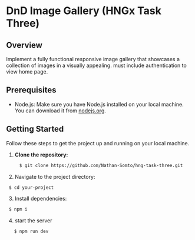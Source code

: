 # DnD Image Gallery (HNGx Task Three)

## Overview
Implement a fully functional responsive image gallery that showcases a collection of images in a visually appealing. must include authentication to view home page.

## Prerequisites

- Node.js: Make sure you have Node.js installed on your local machine. You can download it from [nodejs.org](https://nodejs.org/).

## Getting Started

Follow these steps to get the project up and running on your local machine.

1. **Clone the repository:**

```bash
     $ git clone https://github.com/Nathan-Somto/hng-task-three.git
```
2. Navigate to the project directory:

```bash
 $ cd your-project
```

3. Install dependencies:

```bash
 $ npm i
```

4. start the server
```bash
   $ npm run dev
```